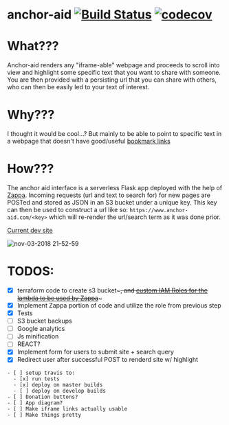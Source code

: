 # anchor-aid [![Build Status](https://travis-ci.com/scottx611x/anchor-aid.svg?token=EkzyvwdZ2jcY78ErmS88&branch=master)](https://travis-ci.com/scottx611x/anchor-aid) [![codecov](https://codecov.io/gh/scottx611x/anchor-aid/branch/master/graph/badge.svg?token=yMq2cuLWGH)](https://codecov.io/gh/scottx611x/anchor-aid)

# What???
Anchor-aid renders any "iframe-able" webpage and proceeds to scroll into view and highlight some specific text that you want to share with someone. You are then provided with a persisting url that you can share with others, who can then be easily led to your text of interest.

# Why???
I thought it would be cool...? But mainly to be able to point to specific text in a webpage that doesn't have good/useful [bookmark links](https://www.w3schools.com/tags/att_a_name.asp)

# How???
The anchor aid interface is a serverless Flask app deployed with the help of [Zappa](). Incoming requests (url and text to search for) for new pages are POSTed and stored as JSON in an S3 bucket under a unique key. This key can then be used to construct a url like so: `https://www.anchor-aid.com/<key>` which will re-render the url/search term as it was done prior. 

[Current dev site](https://lc00m8pxxf.execute-api.us-east-1.amazonaws.com/dev/3898bdab-407d-468e-8f71-2510e41691e3)

![nov-03-2018 21-52-59](https://user-images.githubusercontent.com/5629547/47959126-dd040100-dfb2-11e8-9c4c-e2cc6da8b8dd.gif)


# TODOS:
- [x] terraform code to create s3 bucket~~~, and [custom IAM Roles for the lambda to be used by Zappa](https://github.com/Miserlou/Zappa#using-custom-aws-iam-roles-and-policies)~~~
- [x] Implement Zappa portion of code and utilize the role from previous step
- [x] Tests
- [ ] S3 bucket backups
- [ ] Google analytics
- [ ] Js minification
- [ ] REACT?
- [x] Implement form for users to submit site + search query
- [x] Redirect user after successful POST to renderd site w/ highlight
~~~- [ ] return the url of the site + hash key of s3 to user~~~
- [ ] setup travis to:
  - [x] run tests
  - [x] deploy on master builds
  - [ ] deploy on develop builds
- [ ] Donation buttons?
- [ ] App diagram?
- [ ] Make iframe links actually usable
- [ ] Make things pretty

